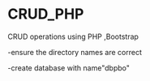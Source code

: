 # CRUD_PHP
CRUD operations using PHP ,Bootstrap

-ensure the directory names are correct

-create database with name"dbpbo"
